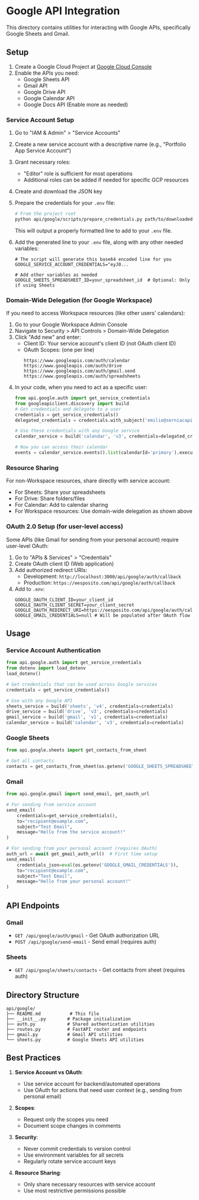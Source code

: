 # Google API Integration

This directory contains utilities for interacting with Google APIs, specifically Google Sheets and Gmail.

## Setup

1. Create a Google Cloud Project at [Google Cloud Console](https://console.cloud.google.com/)
2. Enable the APIs you need:
   - Google Sheets API
   - Gmail API
   - Google Drive API
   - Google Calendar API
   - Google Docs API
   (Enable more as needed)

### Service Account Setup

1. Go to "IAM & Admin" > "Service Accounts"
2. Create a new service account with a descriptive name (e.g., "Portfolio App Service Account")
3. Grant necessary roles:
   - "Editor" role is sufficient for most operations
   - Additional roles can be added if needed for specific GCP resources
4. Create and download the JSON key
5. Prepare the credentials for your `.env` file:
   ```bash
   # From the project root
   python api/google/scripts/prepare_credentials.py path/to/downloaded-service-account.json
   ```
   This will output a properly formatted line to add to your `.env` file.

6. Add the generated line to your `.env` file, along with any other needed variables:
   ```
   # The script will generate this base64 encoded line for you
   GOOGLE_SERVICE_ACCOUNT_CREDENTIALS="eyJ0...
   
   # Add other variables as needed
   GOOGLE_SHEETS_SPREADSHEET_ID=your_spreadsheet_id  # Optional: Only if using Sheets
   ```

### Domain-Wide Delegation (for Google Workspace)

If you need to access Workspace resources (like other users' calendars):

1. Go to your Google Workspace Admin Console
2. Navigate to Security > API Controls > Domain-Wide Delegation
3. Click "Add new" and enter:
   - Client ID: Your service account's client ID (not OAuth client ID)
   - OAuth Scopes: (one per line)
     ```
     https://www.googleapis.com/auth/calendar
     https://www.googleapis.com/auth/drive
     https://www.googleapis.com/auth/gmail.send
     https://www.googleapis.com/auth/spreadsheets
     ```
4. In your code, when you need to act as a specific user:
   ```python
   from api.google.auth import get_service_credentials
   from googleapiclient.discovery import build
   # Get credentials and delegate to a user
   credentials = get_service_credentials()
   delegated_credentials = credentials.with_subject('emilio@serniacapital.com')
   
   # Use these credentials with any Google service
   calendar_service = build('calendar', 'v3', credentials=delegated_credentials)
   
   # Now you can access their calendar
   events = calendar_service.events().list(calendarId='primary').execute()
   ```

### Resource Sharing

For non-Workspace resources, share directly with service account:
- For Sheets: Share your spreadsheets
- For Drive: Share folders/files
- For Calendar: Add to calendar sharing
- For Workspace resources: Use domain-wide delegation as shown above

### OAuth 2.0 Setup (for user-level access)

Some APIs (like Gmail for sending from your personal account) require user-level OAuth:

1. Go to "APIs & Services" > "Credentials"
2. Create OAuth client ID (Web application)
3. Add authorized redirect URIs:
   - Development: `http://localhost:3000/api/google/auth/callback`
   - Production: `https://eesposito.com/api/google/auth/callback`
4. Add to `.env`:
   ```
   GOOGLE_OAUTH_CLIENT_ID=your_client_id
   GOOGLE_OAUTH_CLIENT_SECRET=your_client_secret
   GOOGLE_OAUTH_REDIRECT_URI=https://eesposito.com/api/google/auth/callback
   GOOGLE_GMAIL_CREDENTIALS=null # Will be populated after OAuth flow
   ```

## Usage

### Service Account Authentication

```python
from api.google.auth import get_service_credentials
from dotenv import load_dotenv
load_dotenv()

# Get credentials that can be used across Google services
credentials = get_service_credentials()

# Use with any Google API
sheets_service = build('sheets', 'v4', credentials=credentials)
drive_service = build('drive', 'v3', credentials=credentials)
gmail_service = build('gmail', 'v1', credentials=credentials)
calendar_service = build('calendar', 'v3', credentials=credentials)
```

### Google Sheets

```python
from api.google.sheets import get_contacts_from_sheet

# Get all contacts
contacts = get_contacts_from_sheet(os.getenv('GOOGLE_SHEETS_SPREADSHEET_ID'))
```

### Gmail

```python
from api.google.gmail import send_email, get_oauth_url

# For sending from service account
send_email(
    credentials=get_service_credentials(),
    to="recipient@example.com",
    subject="Test Email",
    message="Hello from the service account!"
)

# For sending from your personal account (requires OAuth)
auth_url = await get_gmail_auth_url()  # First time setup
send_email(
    credentials_json=eval(os.getenv('GOOGLE_GMAIL_CREDENTIALS')),
    to="recipient@example.com",
    subject="Test Email",
    message="Hello from your personal account!"
)
```

## API Endpoints

### Gmail
- `GET /api/google/auth/gmail` - Get OAuth authorization URL
- `POST /api/google/send-email` - Send email (requires auth)

### Sheets
- `GET /api/google/sheets/contacts` - Get contacts from sheet (requires auth)

## Directory Structure

```
api/google/
├── README.md           # This file
├── __init__.py        # Package initialization
├── auth.py            # Shared authentication utilities
├── routes.py          # FastAPI router and endpoints
├── gmail.py           # Gmail API utilities
└── sheets.py          # Google Sheets API utilities
```

## Best Practices

1. **Service Account vs OAuth**:
   - Use service account for backend/automated operations
   - Use OAuth for actions that need user context (e.g., sending from personal email)

2. **Scopes**:
   - Request only the scopes you need
   - Document scope changes in comments

3. **Security**:
   - Never commit credentials to version control
   - Use environment variables for all secrets
   - Regularly rotate service account keys

4. **Resource Sharing**:
   - Only share necessary resources with service account
   - Use most restrictive permissions possible 